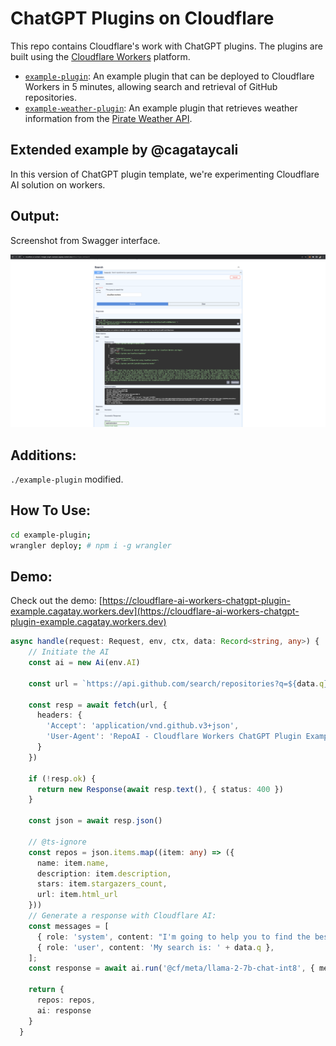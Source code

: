 # ChatGPT Plugins on Cloudflare

This repo contains Cloudflare's work with ChatGPT plugins. The plugins are built using the [Cloudflare Workers](https://workers.cloudflare.com/) platform.

- [`example-plugin`](https://github.com/cloudflare/chatgpt-plugin/tree/main/example-plugin): An example plugin that can be deployed to Cloudflare Workers in 5 minutes, allowing search and retrieval of GitHub repositories.
- [`example-weather-plugin`](https://github.com/cloudflare/chatgpt-plugin/tree/main/example-weather-plugin): An example plugin that retrieves weather information from the [Pirate Weather API](https://pirate-weather.apiable.io/).

## Extended example by @cagataycali

In this version of ChatGPT plugin template, we're experimenting Cloudflare AI solution on workers.

## Output:

Screenshot from Swagger interface.

![Screenshot from Swagger Interface](./assets/output.png)

## Additions:

`./example-plugin` modified.


## How To Use:

```bash
cd example-plugin;
wrangler deploy; # npm i -g wrangler
```

## Demo:

Check out the demo:
[https://cloudflare-ai-workers-chatgpt-plugin-example.cagatay.workers.dev](https://cloudflare-ai-workers-chatgpt-plugin-example.cagatay.workers.dev)


```typescript
async handle(request: Request, env, ctx, data: Record<string, any>) {
    // Initiate the AI
    const ai = new Ai(env.AI)

    const url = `https://api.github.com/search/repositories?q=${data.q}`

    const resp = await fetch(url, {
      headers: {
        'Accept': 'application/vnd.github.v3+json',
        'User-Agent': 'RepoAI - Cloudflare Workers ChatGPT Plugin Example'
      }
    })

    if (!resp.ok) {
      return new Response(await resp.text(), { status: 400 })
    }

    const json = await resp.json()

    // @ts-ignore
    const repos = json.items.map((item: any) => ({
      name: item.name,
      description: item.description,
      stars: item.stargazers_count,
      url: item.html_url
    }))
    // Generate a response with Cloudflare AI:
    const messages = [
      { role: 'system', content: "I'm going to help you to find the best GitHub repository based on your search." },
      { role: 'user', content: 'My search is: ' + data.q },
    ];
    const response = await ai.run('@cf/meta/llama-2-7b-chat-int8', { messages });

    return {
      repos: repos,
      ai: response
    }
  }
```
